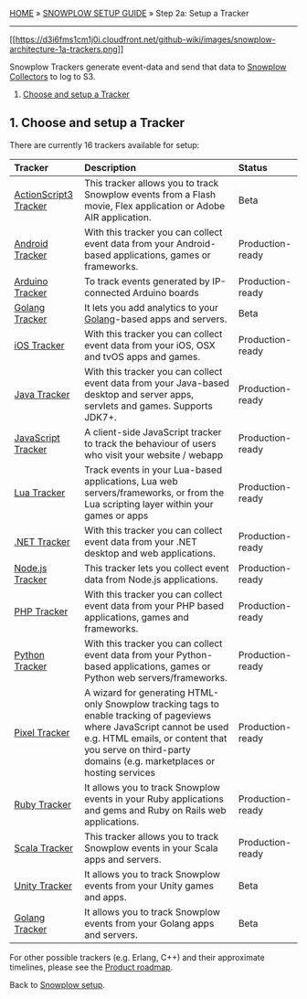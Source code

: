 <a name="top" />

[HOME](Home) » [SNOWPLOW SETUP GUIDE](Setting-up-Snowplow) » Step 2a: Setup a Tracker

---

[[https://d3i6fms1cm1j0i.cloudfront.net/github-wiki/images/snowplow-architecture-1a-trackers.png]]

Snowplow Trackers generate event-data and send that data to [Snowplow Collectors](Setting-up-a-Collector) to log to S3.

1. [Choose and setup a Tracker](#choose-setup)

<a name="choose-setup" />

## 1. Choose and setup a Tracker

There are currently 16 trackers available for setup:

| **Tracker**                                    | **Description**                                     | **Status**       |
|:-----------------------------------------------|:----------------------------------------------------|:-----------------|
| [ActionScript3 Tracker](ActionScript3-Tracker-setup) | This tracker allows you to track Snowplow events from a Flash movie, Flex application or Adobe AIR application. | Beta |
| [Android Tracker](Android-tracker-Setup) | With this tracker you can collect event data from your Android-based applications, games or frameworks. | Production-ready |
| [Arduino Tracker](arduino-tracker-setup) | To track events generated by IP-connected Arduino boards | Production-ready |
| [Golang Tracker](Golang-tracker-setup) | It lets you add analytics to your [Golang](https://golang.org/)-based apps and servers. | Beta |
| [iOS Tracker](iOS-tracker-Setup) | With this tracker you can collect event data from your iOS, OSX and tvOS apps and games. | Production-ready |
| [Java Tracker](Java-Tracker-Setup) | With this tracker you can collect event data from your Java-based desktop and server apps, servlets and games. Supports JDK7+. | Production-ready |
| [JavaScript Tracker](javascript-tracker-setup) | A client-side JavaScript tracker to track the behaviour of users who visit your website / webapp | Production-ready |
| [Lua Tracker](lua-tracker-setup) | Track events in your Lua-based applications, Lua web servers/frameworks, or from the Lua scripting layer within your games or apps | Production-ready |
| [.NET Tracker](.NET-tracker-setup) | With this tracker you can collect event data from your .NET desktop and web applications. | Production-ready |
| [Node.js Tracker](Node.js-tracker-setup) | This tracker lets you collect event data from Node.js applications. | Production-ready |
| [PHP Tracker](PHP-Tracker-Setup) | With this tracker you can collect event data from your PHP based applications, games and frameworks. | Production-ready |
| [Python Tracker](Python-tracker-setup) | With this tracker you can collect event data from your Python-based applications, games or Python web servers/frameworks. | Production-ready |
| [Pixel Tracker](pixel-tracker-setup) | A wizard for generating HTML-only Snowplow tracking tags to enable tracking of pageviews where JavaScript cannot be used e.g. HTML emails, or content that you serve on third-party domains (e.g. marketplaces or hosting services | Production-ready |
| [Ruby Tracker](Ruby-tracker-setup) | It allows you to track Snowplow events in your Ruby applications and gems and Ruby on Rails web applications. | Production-ready |
| [Scala Tracker](Scala-tracker-setup) | This tracker allows you to track Snowplow events in your Scala apps and servers. | Production-ready |
| [Unity Tracker](Unity-Tracker-Setup) | It allows you to track Snowplow events from your Unity games and apps. | Beta |
| [Golang Tracker](Golang-tracker-Setup) | It allows you to track Snowplow events from your Golang apps and servers. | Beta |


For other possible trackers (e.g. Erlang, C++) and their approximate timelines, please see the [Product roadmap](Product-roadmap).

Back to [Snowplow setup](Setting-up-Snowplow).

